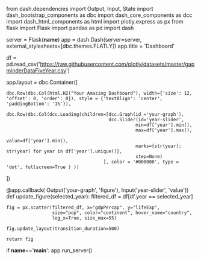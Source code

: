 from dash.dependencies import Output, Input, State
import dash_bootstrap_components as dbc
import dash_core_components as dcc
import dash_html_components as html
import plotly.express as px
from flask import Flask
import pandas as pd
import dash

server = Flask(__name__)
app = dash.Dash(server=server, external_stylesheets=[dbc.themes.FLATLY])
app.title = 'Dashboard'

df = pd.read_csv('https://raw.githubusercontent.com/plotly/datasets/master/gapminderDataFiveYear.csv')

app.layout = dbc.Container([ 

    dbc.Row(dbc.Col(html.H2("Your Amazing Dashboard"), width={'size': 12, 'offset': 0, 'order': 0}), style = {'textAlign': 'center', 'paddingBottom': '1%'}),

    dbc.Row(dbc.Col(dcc.Loading(children=[dcc.Graph(id ='your-graph'),
                                          dcc.Slider(id='year-slider',
                                                    min=df['year'].min(),
                                                    max=df['year'].max(),
                                                    value=df['year'].min(),
                                                    marks={str(year): str(year) for year in df['year'].unique()},
                                                    step=None)
                                        ], color = '#000000', type = 'dot', fullscreen=True ) ))
])

@app.callback(
    Output('your-graph', 'figure'),
    Input('year-slider', 'value'))
def update_figure(selected_year):
    filtered_df = df[df.year == selected_year]

    fig = px.scatter(filtered_df, x="gdpPercap", y="lifeExp",
                     size="pop", color="continent", hover_name="country",
                     log_x=True, size_max=55)

    fig.update_layout(transition_duration=500)

    return fig

if __name__=='__main__':
    app.run_server()
